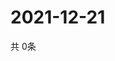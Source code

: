 # 2021-12-21
  共 0条

  <!-- BEGIN -->
  <!-- 最后更新时间Tue Dec 21 2021 08:06:36 GMT+0000 (Coordinated Universal Time) -->
  
  <!-- END -->
  
  